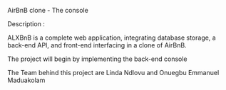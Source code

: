 AirBnB clone - The console

Description : 

ALXBnB is a complete web application, integrating database storage, a back-end API, and front-end interfacing in a clone of AirBnB.

The project will begin by implementing the back-end console

The Team behind this project are Linda Ndlovu and Onuegbu Emmanuel Maduakolam


